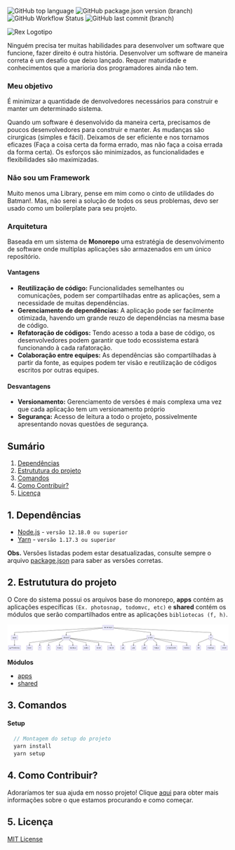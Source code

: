 ![GitHub top language](https://img.shields.io/github/languages/top/oneOffJS/rex.community)
![GitHub package.json version (branch)](https://img.shields.io/github/package-json/v/oneOffJS/rex.community/master)
![GitHub Workflow Status](https://img.shields.io/github/workflow/status/oneOffJS/rex.community/Photosnap)
![GitHub last commit (branch)](https://img.shields.io/github/last-commit/oneOffJS/rex.community/master)

<img src="https://github.com/oneOffJS/rex/raw/master/rex.png" alt="Rex Logotipo" width="300" height="300" />

Ninguém precisa ter muitas habilidades para desenvolver um software que funcione, fazer direito é outra história. Desenvolver um software de maneira correta é um desafio que deixo lançado. Requer maturidade e conhecimentos que a marioria dos programadores ainda não tem.

### Meu objetivo

É minimizar a quantidade de denvolvedores necessários para construir e manter um determinado sistema.

Quando um software é desenvolvido da maneira certa, precisamos de poucos desenvolvedores para construir e manter. As mudanças são cirurgicas (simples e fácil). Deixamos de ser eficiente e nos tornamos eficazes (Faça a coisa certa da forma errado, mas não faça a coisa errada da forma certa). Os esforços são minimizados, as funcionalidades e flexibilidades são maximizadas.

### Não sou um Framework

Muito menos uma Library, pense em mim como o cinto de utilidades do Batman!. Mas, não serei a solução de todos os seus problemas, devo ser usado como um boilerplate para seu projeto.

### Arquitetura
  Baseada em um sistema de **Monorepo** uma estratégia de desenvolvimento de software onde multiplas aplicações são armazenados em um único repositório.

#### Vantagens
  - **Reutilização de código:** Funcionalidades semelhantes ou comunicações, podem ser compartilhadas entre as aplicações, sem a necessidade de muitas dependências.
  - **Gerenciamento de dependências:** A aplicação pode ser facilmente otimizada, havendo um grande reuzo de dependências na mesma base de código.
  - **Refatoração de códigos:** Tendo acesso a toda a base de código, os desenvolvedores podem garantir que todo ecossistema estará funcionando à cada rafatoração.
  - **Colaboração entre equipes:** As dependências são compartilhadas à partir da fonte, as equipes podem ter visão e reutilização de códigos escritos por outras equipes.

#### Desvantagens
  - **Versionamento:** Gerenciamento de versões é mais complexa uma vez que cada aplicação tem um versionamento próprio
  - **Segurança:** Acesso de leitura a todo o projeto, possivelmente apresentando novas questões de segurança.

## Sumário
  1. [Dependências](#1-dependências)
  2. [Estrututura do projeto](#2-estrututura-do-projeto)
  3. [Comandos](#3-comandos)
  4. [Como Contribuir?](#4-como-contribuir?)
  5. [Licença](#4-licenca)

## 1. Dependências
  - [Node.js](https://nodejs.org) - `versão 12.18.0 ou superior`
  - [Yarn](https://yarnpkg.com) - `versão 1.17.3 ou superior`

**Obs.** Versões listadas podem estar desatualizadas, consulte sempre o arquivo [package.json](./package.json) para saber as versões corretas.

## 2. Estrututura do projeto
O Core do sistema possui os arquivos base do monorepo, **apps** contém as aplicações específicas `(Ex. photosnap, todomvc, etc)` e **shared** contém os módulos que serão compartilhados entre as aplicações `bibliotecas (f, h)`.

![alt Diagrama](diagrama.jpg "Diagrama")

**Módulos**
  - [apps](./apps/README.md)
  - [shared](./shared/README.md)

## 3. Comandos
  #### Setup
  ```javascript
    // Montagem do setup do projeto
    yarn install
    yarn setup
  ```

## 4. Como Contribuir?
  Adoraríamos ter sua ajuda em nosso projeto! Clique [aqui](./CONTRIBUTING.md) para obter mais informações sobre o que estamos procurando e como começar.

## 5. Licença
  [MIT License](./LICENSE.md)
